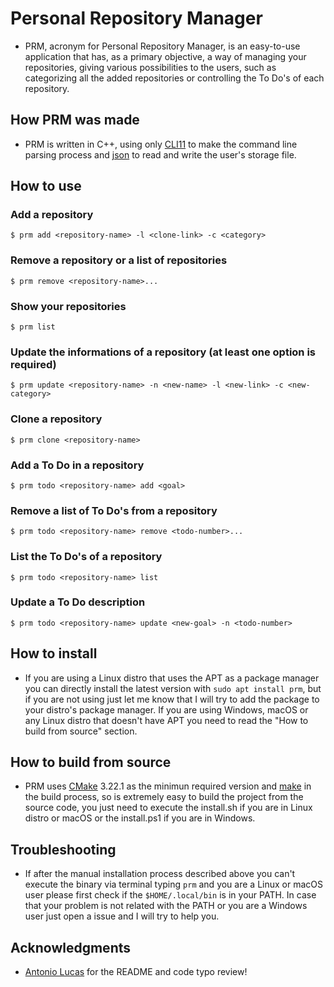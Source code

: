 # Personal Repository Manager

- PRM, acronym for Personal Repository Manager, is an easy-to-use application that has, as a primary objective, a way of managing your repositories, giving various possibilities to the users, such as categorizing all the added repositories or controlling the To Do's of each repository.

## How PRM was made

- PRM is written in C++, using only [CLI11](https://github.com/CLIUtils/CLI11) to make the command line parsing process and [json](https://github.com/nlohmann/json) to read and write the user's storage file.

## How to use

### Add a repository

```
$ prm add <repository-name> -l <clone-link> -c <category>
```

### Remove a repository or a list of repositories

```
$ prm remove <repository-name>...
```

### Show your repositories

```
$ prm list
```

### Update the informations of a repository (at least one option is required)

```
$ prm update <repository-name> -n <new-name> -l <new-link> -c <new-category>
```

### Clone a repository

```
$ prm clone <repository-name>
```

### Add a To Do in a repository

```
$ prm todo <repository-name> add <goal>
```

### Remove a list of To Do's from a repository
```
$ prm todo <repository-name> remove <todo-number>...
```

### List the To Do's of a repository
```
$ prm todo <repository-name> list
```

### Update a To Do description
```
$ prm todo <repository-name> update <new-goal> -n <todo-number>
```

## How to install

- If you are using a Linux distro that uses the APT as a package manager you can directly install the latest version with `sudo apt install prm`, but if you are not using just let me know that I will try to add the package to your distro's package manager. If you are using Windows, macOS or any Linux distro that doesn't have APT you need to read the "How to build from source" section.

## How to build from source

- PRM uses [CMake](https://cmake.org/) 3.22.1 as the minimun required version and [make](https://www.gnu.org/software/make/) in the build process, so is extremely easy to build the project from the source code, you just need to execute the install.sh if you are in Linux distro or macOS or the install.ps1 if you are in Windows.

## Troubleshooting

- If after the manual installation process described above you can't execute the binary via terminal typing `prm` and you are a Linux or macOS user please first check if the `$HOME/.local/bin` is in your PATH. In case that your problem is not related with the PATH or you are a Windows user just open a issue and I will try to help you.

## Acknowledgments

- [Antonio Lucas](https://github.com/antoniolucas30) for the README and code typo review!